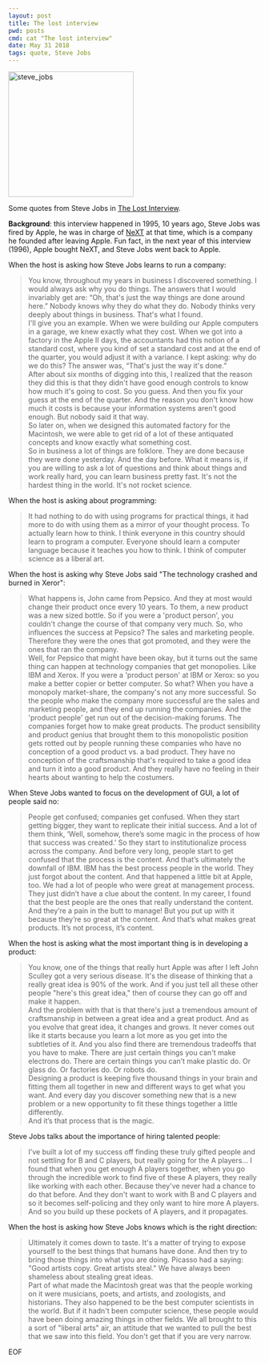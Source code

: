 ```yaml
---
layout: post
title: The lost interview
pwd: posts
cmd: cat "The lost interview"
date: May 31 2018
tags: quote, Steve Jobs
---
```


<img src="../imgs/jobs.jpg" alt="steve_jobs" style="height: 250px;"/>

Some quotes from Steve Jobs in [The Lost Interview](https://www.youtube.com/watch?v=TRZAJY23xio).

**Background**: this interview happened in 1995, 10 years ago, Steve Jobs was fired by Apple, he was in charge of [NeXT](https://en.wikipedia.org/wiki/NeXT) at that time, which is a company he founded after leaving Apple. Fun fact, in the next year of this interview (1996), Apple bought NeXT, and Steve Jobs went back to Apple.

When the host is asking how Steve Jobs learns to run a company:

> You know, throughout my years in business I discovered something. I would always ask why you do things. The answers that I would invariably get are: “Oh, that's just the way things are done around here.” Nobody knows why they do what they do. Nobody thinks very deeply about things in business. That's what I found.  
> I'll give you an example. When we were building our Apple computers in a garage, we knew exactly what they cost. When we got into a factory in the Apple II days, the accountants had this notion of a standard cost, where you kind of set a standard cost and at the end of the quarter, you would adjust it with a variance. I kept asking: why do we do this? The answer was, “That's just the way it's done.”  
> After about six months of digging into this, I realized that the reason they did this is that they didn't have good enough controls to know how much it's going to cost. So you guess. And then you fix your guess at the end of the quarter. And the reason you don't know how much it costs is because your information systems aren't good enough. But nobody said it that way.   
> So later on, when we designed this automated factory for the Macintosh, we were able to get rid of a lot of these antiquated concepts and know exactly what something cost.   
> So in business a lot of things are folklore. They are done because they were done yesterday. And the day before. What it means is, if you are willing to ask a lot of questions and think about things and work really hard, you can learn business pretty fast. It's not the hardest thing in the world. It's not rocket science.  


When the host is asking about programming:

> It had nothing to do with using programs for practical things, it had more to do with using them as a mirror of your thought process. To actually learn how to think. I think everyone in this country should learn to program a computer. Everyone should learn a computer language because it teaches you how to think. I think of computer science as a liberal art.


When the host is asking why Steve Jobs said "The technology crashed and burned in Xeror":

> What happens is, John came from Pepsico. And they at most would change their product once every 10 years. To them, a new product was a new sized bottle. So if you were a 'product person', you couldn't change the course of that company very much. So, who influences the success at Pepsico? The sales and marketing people. Therefore they were the ones that got promoted, and they were the ones that ran the company.   
> Well, for Pepsico that might have been okay, but it turns out the same thing can happen at technology companies that get monopolies. Like IBM and Xerox. If you were a 'product person' at IBM or Xerox: so you make a better copier or better computer. So what? When you have a monopoly market-share, the company's not any more successful. So the people who make the company more successful are the sales and marketing people, and they end up running the companies. And the 'product people' get run out of the decision-making forums. The companies forget how to make great products. The product sensibility and product genius that brought them to this monopolistic position gets rotted out by people running these companies who have no conception of a good product vs. a bad product. They have no conception of the craftsmanship that's required to take a good idea and turn it into a good product. And they really have no feeling in their hearts about wanting to help the costumers.


When Steve Jobs wanted to focus on the development of GUI, a lot of people said no:

> People get confused; companies get confused. When they start getting bigger, they want to replicate their initial success. And a lot of them think, ‘Well, somehow, there’s some magic in the process of how that success was created.’ So they start to institutionalize process across the company. And before very long, people start to get confused that the process is the content. And that’s ultimately the downfall of IBM. IBM has the best process people in the world. They just forgot about the content. And that happened a little bit at Apple, too. We had a lot of people who were great at management process. They just didn’t have a clue about the content. In my career, I found that the best people are the ones that really understand the content. And they’re a pain in the butt to manage! But you put up with it because they’re so great at the content. And that’s what makes great products. It’s not process, it’s content.


When the host is asking what the most important thing is in developing a product:

> You know, one of the things that really hurt Apple was after I left John Sculley got a very serious disease. It's the disease of thinking that a really great idea is 90% of the work. And if you just tell all these other people "here's this great idea," then of course they can go off and make it happen.    
> And the problem with that is that there's just a tremendous amount of craftsmanship in between a great idea and a great product. And as you evolve that great idea, it changes and grows. It never comes out like it starts because you learn a lot more as you get into the subtleties of it. And you also find there are tremendous tradeoffs that you have to make. There are just certain things you can't make electrons do. There are certain things you can’t make plastic do. Or glass do. Or factories do. Or robots do.    
> Designing a product is keeping five thousand things in your brain and fitting them all together in new and different ways to get what you want. And every day you discover something new that is a new problem or a new opportunity to fit these things together a little differently.   
> And it’s that process that is the magic.  


Steve Jobs talks about the importance of hiring talented people:

> I've built a lot of my success off finding these truly gifted people and not settling for B and C players, but really going for the A players... I found that when you get enough A players together, when you go through the incredible work to find five of these A players, they really like working with each other. Because they've never had a chance to do that before. And they don't want to work with B and C players and so it becomes self-policing and they only want to hire more A players. And so you build up these pockets of A players, and it propagates.

When the host is asking how Steve Jobs knows which is the right direction:

> Ultimately it comes down to taste. It's a matter of trying to expose yourself to the best things that humans have done. And then try to bring those things into what you are doing. Picasso had a saying: "Good artists copy. Great artists steal." We have always been shameless about stealing great ideas.  
> Part of what made the Macintosh great was that the people working on it were musicians, poets, and artists, and zoologists, and historians. They also happened to be the best computer scientists in the world. But if it hadn't been computer science, these people would have been doing amazing things in other fields. We all brought to this a sort of "liberal arts" air, an attitude that we wanted to pull the best that we saw into this field. You don't get that if you are very narrow.

EOF